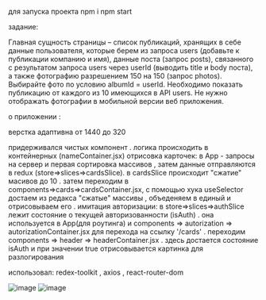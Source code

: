 для запуска проекта
npm i
npm start

задание:

Главная сущность страницы – список публикаций, хранящих в себе данные пользователя, которые берем из запроса users (добавьте к публикации компанию и имя), данные поста (запрос posts), связанного с результатом запроса users через userId (выводить title и body поста), а также фотографию разрешением 150 на 150 (запрос photos).
Выбирайте фото по условию albumId = userId. Необходимо показать публикацию от каждого из 10 имеющихся в API users.
Не нужно отображать фотографии в мобильной версии веб приложения.

о приложении :

верстка адаптивна от 1440 до 320

придерживался чистых компoнент . логика происходить в контейнерных (nameContainer.jsx)
отрисовка карточек:
в App - запросы на сервер и первая сортировка массивов , затем данные отправляются в redux (store=>slices=>cardsSlice). в cardsSlice происходит "сжатие" масивов до 10 . затем переходим в components=>cards=>cardsContainer.jsx, с помощью хука useSelector достаем из редакса "сжатые" массивы , объеденяем в единый и отрисовываем его .
имитация авторизации:
в store=>slices=>authSlicе лежит состояние о текущей авторизованности (isAuth) . она используется в App(для роутинга) и components => autorization => autorizationContainer.jsx для перехода на ссылку '/cards' . переходим components => header => headerContainer.jsx . здесь достается состояние isAuth и при значении true отрисовывается картинка для разлогирования


использовал: redex-toolkit , axios , react-router-dom

![image](https://user-images.githubusercontent.com/97777490/188552792-e8cf1f15-5259-4abd-ae1e-d9dab0b328cc.png)
![image](https://user-images.githubusercontent.com/97777490/188552854-cbcfb44f-d956-40b2-a21e-74dc62bbe34b.png)

